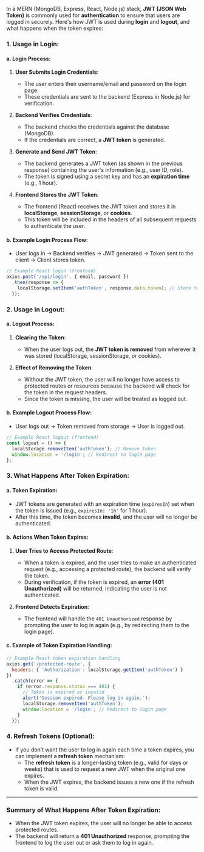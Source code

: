In a MERN (MongoDB, Express, React, Node.js) stack, **JWT (JSON Web Token)** is commonly used for **authentication** to ensure that users are logged in securely. Here's how JWT is used during **login** and **logout**, and what happens when the token expires:

### **1. Usage in Login:**

#### a. **Login Process:**

1. **User Submits Login Credentials**: 
   - The user enters their username/email and password on the login page.
   - These credentials are sent to the backend (Express in Node.js) for verification.

2. **Backend Verifies Credentials**:
   - The backend checks the credentials against the database (MongoDB).
   - If the credentials are correct, a **JWT token** is generated.

3. **Generate and Send JWT Token**:
   - The backend generates a JWT token (as shown in the previous response) containing the user's information (e.g., user ID, role).
   - The token is signed using a secret key and has an **expiration time** (e.g., 1 hour).

4. **Frontend Stores the JWT Token**:
   - The frontend (React) receives the JWT token and stores it in **localStorage**, **sessionStorage**, or **cookies**.
   - This token will be included in the headers of all subsequent requests to authenticate the user.

#### b. **Example Login Process Flow**:
- User logs in → Backend verifies → JWT generated → Token sent to the client → Client stores token.

```javascript
// Example React login (frontend)
axios.post('/api/login', { email, password })
  .then(response => {
    localStorage.setItem('authToken', response.data.token); // Store token
  });
```

### **2. Usage in Logout:**

#### a. **Logout Process:**

1. **Clearing the Token**:
   - When the user logs out, the **JWT token is removed** from wherever it was stored (localStorage, sessionStorage, or cookies).
   
2. **Effect of Removing the Token**:
   - Without the JWT token, the user will no longer have access to protected routes or resources because the backend will check for the token in the request headers.
   - Since the token is missing, the user will be treated as logged out.

#### b. **Example Logout Process Flow**:
- User logs out → Token removed from storage → User is logged out.

```javascript
// Example React logout (frontend)
const logout = () => {
  localStorage.removeItem('authToken'); // Remove token
  window.location = '/login'; // Redirect to login page
};
```

### **3. What Happens After Token Expiration:**

#### a. **Token Expiration**:
- JWT tokens are generated with an expiration time (`expiresIn`) set when the token is issued (e.g., `expiresIn: '1h'` for 1 hour).
- After this time, the token becomes **invalid**, and the user will no longer be authenticated.

#### b. **Actions When Token Expires**:

1. **User Tries to Access Protected Route**:
   - When a token is expired, and the user tries to make an authenticated request (e.g., accessing a protected route), the backend will verify the token.
   - During verification, if the token is expired, an **error (401 Unauthorized)** will be returned, indicating the user is not authenticated.

2. **Frontend Detects Expiration**:
   - The frontend will handle the `401 Unauthorized` response by prompting the user to log in again (e.g., by redirecting them to the login page).

#### c. **Example of Token Expiration Handling**:
```javascript
// Example React token expiration handling
axios.get('/protected-route', {
  headers: { 'Authorization': localStorage.getItem('authToken') }
})
  .catch(error => {
    if (error.response.status === 401) {
      // Token is expired or invalid
      alert('Session expired. Please log in again.');
      localStorage.removeItem('authToken');
      window.location = '/login'; // Redirect to login page
    }
  });
```

### **4. Refresh Tokens (Optional)**:
- If you don’t want the user to log in again each time a token expires, you can implement a **refresh token** mechanism:
  - The **refresh token** is a longer-lasting token (e.g., valid for days or weeks) that is used to request a new JWT when the original one expires.
  - When the JWT expires, the backend issues a new one if the refresh token is valid.

---

### **Summary of What Happens After Token Expiration**:
- When the JWT token expires, the user will no longer be able to access protected routes.
- The backend will return a **401 Unauthorized** response, prompting the frontend to log the user out or ask them to log in again.
